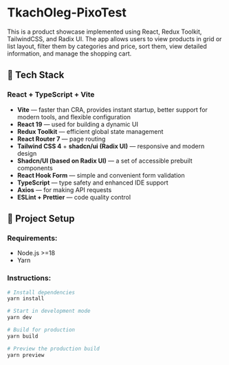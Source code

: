 # TkachOleg-PixoTest

This is a product showcase implemented using React, Redux Toolkit, TailwindCSS, and Radix UI. The app allows users to view products in grid or list layout, filter them by categories and price, sort them, view detailed information, and manage the shopping cart.

## 🔧 Tech Stack

### React + TypeScript + Vite

- **Vite** — faster than CRA, provides instant startup, better support for modern tools, and flexible configuration
- **React 19** — used for building a dynamic UI
- **Redux Toolkit** — efficient global state management
- **React Router 7** — page routing
- **Tailwind CSS 4** + **shadcn/ui (Radix UI)** — responsive and modern design
- **Shadcn/UI (based on Radix UI)** — a set of accessible prebuilt components
- **React Hook Form** — simple and convenient form validation
- **TypeScript** — type safety and enhanced IDE support
- **Axios** — for making API requests
- **ESLint + Prettier** — code quality control

## 🚀 Project Setup

### Requirements:
- Node.js >=18
- Yarn

### Instructions:

```bash
# Install dependencies
yarn install

# Start in development mode
yarn dev

# Build for production
yarn build

# Preview the production build
yarn preview
